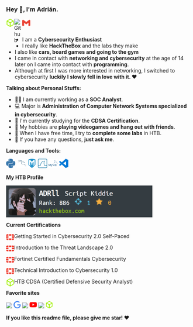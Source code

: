 ### Hey 👋, I'm Adrián.

<a href="https://app.hackthebox.com/profile/1910348">
  <img align="left" alt="HackTheBox" width="22px" src="https://github.com/Adrii-dll/Adrii-dll/blob/main/icons/hackthebox-color.svg" />
</a>
<a href="https://github.com/Adrii-dll">
  <img align="left" alt="Github" width="22px" src="https://cdn.jsdelivr.net/npm/simple-icons@v3/icons/github.svg" />
</a>
<a href="mailto:adrife2002@gmail.com">
  <img align="left" alt="Gmail" width="22px" src="https://github.com/Adrii-dll/Adrii-dll/blob/main/icons/gmail-color.svg" />
</a>

<br />
<br />

- I am a **Cybersecurity Enthusiast** 
- I really like **HackTheBox** and the labs they make
- I also like **cars, board games and going to the gym** 
- I came in contact with **networking and cybersecurity** at the age of 14 later on I came into contact with **programming**.
- Although at first I was more interested in networking, I switched to cybersecurity **luckily I slowly fell in love with it. ❤️**

**Talking about Personal Stuffs:**

- 👨‍🏛 I am currently working as a **SOC Analyst**.
- 💻 Major is **Administration of Computer Network Systems specialized in cybersecurity**.
- 🌱 I'm currently studying for the **CDSA Certification**. 
- 🤔 My hobbies are **playing videogames and hang out with friends**.
- 💼 When I have free time, I try to **complete some labs** in HTB.
- 💬 If you have any questions, **just ask me**.




**Languages and Tools:**  

<code><img height="25" src="https://github.com/Adrii-dll/Adrii-dll/blob/main/icons/python-color.svg"></code>
<code><img height="25" src="https://github.com/Adrii-dll/Adrii-dll/blob/main/icons/kalilinux-color.svg"></code>
<code><img height="25" src="https://github.com/Adrii-dll/Adrii-dll/blob/main/icons/metasploit-color.svg"></code>
<code><img height="25" src="https://github.com/Adrii-dll/Adrii-dll/blob/main/icons/wireshark-color.svg"></code>
<code><img height="25" src="https://github.com/Adrii-dll/Adrii-dll/blob/main/icons/mysql-color.svg"></code>
<code><img height="25" src="https://github.com/Adrii-dll/Adrii-dll/blob/main/icons/vscode-color.svg"></code>

**My HTB Profile**

<img align="left" href="https://app.hackthebox.com/profile/1910348" width="400" src="https://github.com/Adrii-dll/Adrii-dll/blob/main/badges/htb.png" alt="ADRll" />

<br />
<br />
<br />
<br />
<br />

**Current Certifications**

<a>Getting Started in Cybersecurity 2.0 Self-Paced</a>
<a href="https://www.credly.com/badges/ef4d18ca-6a4a-4973-b2b5-88b891ca0283/public_url">
  <img align="left" alt="Fortinet" width="22px" src="https://github.com/Adrii-dll/Adrii-dll/blob/main/icons/fortinet-color.svg" />
</a>

<a>Introduction to the Threat Landscape 2.0</a>
<a href="https://www.credly.com/badges/fc8acd25-04c1-4ffa-8418-4d8f2f11671a/public_url">
  <img align="left" alt="Fortinet" width="22px" src="https://github.com/Adrii-dll/Adrii-dll/blob/main/icons/fortinet-color.svg" />
</a>

<a>Fortinet Certified Fundamentals Cybersecurity</a>
<a href="https://www.credly.com/badges/df5d3e7a-d524-4188-a083-3b8f7d62583c/public_url">
  <img align="left" alt="Fortinet" width="22px" src="https://github.com/Adrii-dll/Adrii-dll/blob/main/icons/fortinet-color.svg" />
</a>

<a>Technical Introduction to Cybersecurity 1.0</a>
<a href="https://www.credly.com/badges/7ece0617-6dc6-46cf-9e03-ac43c8ced640/public_url">
  <img align="left" alt="Fortinet" width="22px" src="https://github.com/Adrii-dll/Adrii-dll/blob/main/icons/fortinet-color.svg" />
</a>

<a>HTB CDSA (Certified Defensive Security Analyst)</a>
<a href="https://www.credly.com/badges/19d36f6f-9e87-4d37-9e63-a72932245b7c">
  <img align="left" alt="Fortinet" width="22px" src="https://github.com/Adrii-dll/Adrii-dll/blob/main/icons/hackthebox-color.svg" />
</a>


**Favorite sites**

<code><img height="20" src="https://cdn.jsdelivr.net/npm/simple-icons@3.12.2/icons/github.svg"></code>
<code><img height="20" src="https://github.com/Adrii-dll/Adrii-dll/blob/main/icons/google-color.svg"></code>
<code><img height="20" src="https://cdn.jsdelivr.net/npm/simple-icons@3.12.2/icons/stackoverflow.svg"></code>
<code><img height="20" src="https://github.com/Adrii-dll/Adrii-dll/blob/main/icons/youtube-color.svg"></code>
<code><img height="20" src="https://cdn.jsdelivr.net/npm/simple-icons@3.12.2/icons/steam.svg"></code>
<code><img height="20" src="https://github.com/Adrii-dll/Adrii-dll/blob/main/icons/hackthebox-color.svg"></code>


**If you like this readme file, please give me star! ❤️**
